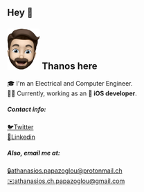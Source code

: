 ## Hey 👋 <br/><br/><img src="assets/Papazoglou_Animoji.png" alt="Animoji" width="75"/> Thanos here<br/>

🎓 I'm an Electrical and Computer Engineer.  
👨‍💻 Currently, working as an ** iOS developer**.   


##### Contact info:
[🐦Twitter](https://twitter.com/A_Ch_Papazoglou)  
[🔗Linkedin](https://www.linkedin.com/in/athanasios-papazoglou-2781a5134/)


##### Also, email me at:
[🔒athanasios.papazoglou@protonmail.ch](mailto:athanasios.papazoglou@protonmail.ch)   
[✉️athanasios.ch.papazoglou@gmail.com](mailto:athanasios.ch.papazoglou@gmail.com)

<!--
**athanasiospap/athanasiospap** is a ✨ _special_ ✨ repository because its `README.md` (this file) appears on your GitHub profile.

Here are some ideas to get you started:

- 🔭 I’m currently working on ...
- 🌱 I’m currently learning ...
- 👯 I’m looking to collaborate on ...
- 🤔 I’m looking for help with ...
- 💬 Ask me about ...
- 📫 How to reach me: ...
- 😄 Pronouns: ...
- ⚡ Fun fact: ...
-->

